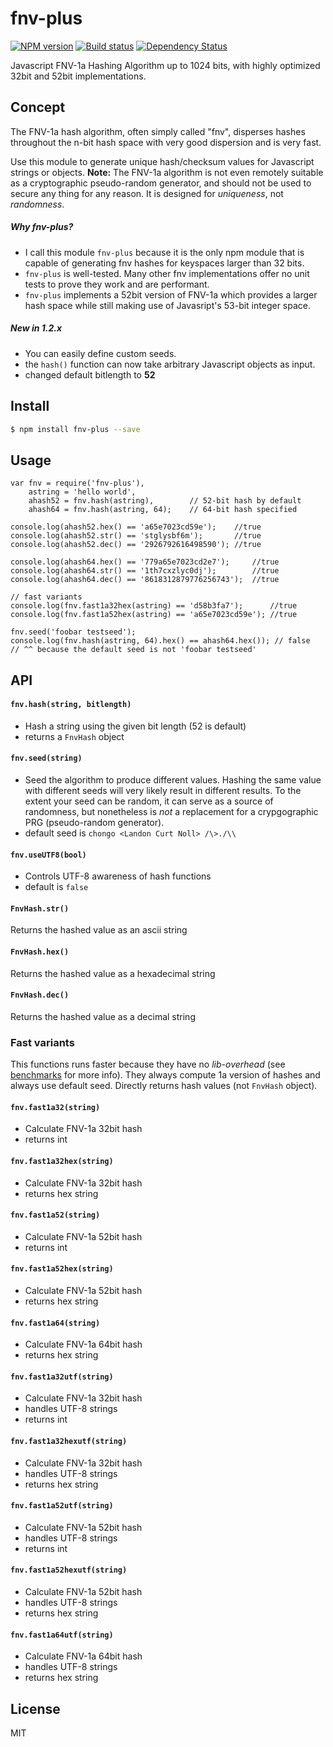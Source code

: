 fnv-plus
========

[![NPM version][npm-image]][npm-url]
[![Build status][travis-image]][travis-url]
[![Dependency Status][daviddm-image]][daviddm-url]

Javascript FNV-1a Hashing Algorithm up to 1024 bits, with highly optimized 32bit and 52bit implementations.

## Concept
The FNV-1a hash algorithm, often simply called "fnv", disperses hashes
throughout the n-bit hash space with very good dispersion and is very
fast.

Use this module to generate unique hash/checksum values for Javascript
strings or objects. **Note:** The FNV-1a algorithm is not even remotely suitable as
a cryptographic pseudo-random generator, and should not be used to secure any
thing for any reason. It is designed for *uniqueness*, not *randomness*.

##### Why **fnv-plus**?
- I call this module `fnv-plus` because it is the only npm module that
  is capable of generating fnv hashes for keyspaces larger than 32 bits.
- `fnv-plus` is well-tested. Many other fnv implementations offer no unit tests
  to prove they work and are performant.
- `fnv-plus` implements a 52bit version of FNV-1a which provides a larger
  hash space while still making use of Javasript's 53-bit integer space.

##### New in 1.2.x
- You can easily define custom seeds.
- the `hash()` function can now take arbitrary Javascript objects as input.
- changed default bitlength to **52**

## Install
```sh
$ npm install fnv-plus --save
```

## Usage

    var fnv = require('fnv-plus'),
        astring = 'hello world',
        ahash52 = fnv.hash(astring),        // 52-bit hash by default
        ahash64 = fnv.hash(astring, 64);    // 64-bit hash specified

    console.log(ahash52.hex() == 'a65e7023cd59e');    //true
    console.log(ahash52.str() == 'stglysbf6m');       //true
    console.log(ahash52.dec() == '2926792616498590'); //true

    console.log(ahash64.hex() == '779a65e7023cd2e7');     //true
    console.log(ahash64.str() == '1th7cxzlyc0dj');        //true
    console.log(ahash64.dec() == '8618312879776256743');  //true

    // fast variants
    console.log(fnv.fast1a32hex(astring) == 'd58b3fa7');      //true
    console.log(fnv.fast1a52hex(astring) == 'a65e7023cd59e'); //true

    fnv.seed('foobar testseed');
    console.log(fnv.hash(astring, 64).hex() == ahash64.hex()); // false
    // ^^ because the default seed is not 'foobar testseed'

## API

#### `fnv.hash(string, bitlength)`
  - Hash a string using the given bit length (52 is default)
  - returns a `FnvHash` object

#### `fnv.seed(string)`
  - Seed the algorithm to produce different values. Hashing the same value with
    different seeds will very likely result in different results. To the extent
    your seed can be random, it can serve as a source of randomness, but
    nonetheless is *not* a replacement for a crypgographic PRG (pseudo-random
    generator).
  - default seed is `chongo <Landon Curt Noll> /\>./\\`

#### `fnv.useUTF8(bool)`
  - Controls UTF-8 awareness of hash functions
  - default is `false`

#### `FnvHash.str()`
Returns the hashed value as an ascii string

#### `FnvHash.hex()`
Returns the hashed value as a hexadecimal string

#### `FnvHash.dec()`
Returns the hashed value as a decimal string

### Fast variants

This functions runs faster because they have no *lib-overhead* (see
[benchmarks](benchmark/README.md) for more info). They always compute 1a
version of hashes and always use default seed. Directly returns hash values
(not `FnvHash` object).

#### `fnv.fast1a32(string)`
  - Calculate FNV-1a 32bit hash
  - returns int

#### `fnv.fast1a32hex(string)`
  - Calculate FNV-1a 32bit hash
  - returns hex string

#### `fnv.fast1a52(string)`
  - Calculate FNV-1a 52bit hash
  - returns int

#### `fnv.fast1a52hex(string)`
  - Calculate FNV-1a 52bit hash
  - returns hex string

#### `fnv.fast1a64(string)`
  - Calculate FNV-1a 64bit hash
  - returns hex string

#### `fnv.fast1a32utf(string)`
  - Calculate FNV-1a 32bit hash
  - handles UTF-8 strings
  - returns int

#### `fnv.fast1a32hexutf(string)`
  - Calculate FNV-1a 32bit hash
  - handles UTF-8 strings
  - returns hex string

#### `fnv.fast1a52utf(string)`
  - Calculate FNV-1a 52bit hash
  - handles UTF-8 strings
  - returns int

#### `fnv.fast1a52hexutf(string)`
  - Calculate FNV-1a 52bit hash
  - handles UTF-8 strings
  - returns hex string

#### `fnv.fast1a64utf(string)`
  - Calculate FNV-1a 64bit hash
  - handles UTF-8 strings
  - returns hex string


## License
MIT

[npm-image]: https://img.shields.io/npm/v/fnv-plus.svg?style=flat-square
[npm-url]: https://npmjs.org/package/fnv-plus
[travis-image]: https://img.shields.io/travis/tjwebb/fnv-plus.svg?style=flat-square
[travis-url]: https://travis-ci.org/tjwebb/fnv-plus
[daviddm-image]: http://img.shields.io/david/tjwebb/fnv-plus.svg?style=flat-square
[daviddm-url]: https://david-dm.org/tjwebb/fnv-plus
